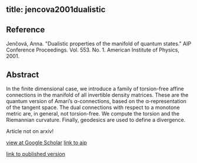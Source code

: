 title: jencova2001dualistic
---


## Reference

Jenčová, Anna. "Dualistic properties of the manifold of quantum states." AIP Conference Proceedings. Vol. 553. No. 1. American Institute of Physics, 2001.

## Abstract 

 In the finite dimensional case, we introduce a family of torsion-free affine connections in the manifold of all invertible density matrices. These are the quantum version of Amari’s α-connections, based on the α-representation of the tangent space. The dual connections with respect to a monotone metric are, in general, not torsion-free. We compute the torsion and the Riemannian curvature. Finally, geodesics are used to define a divergence.   




Article not on arxiv!

[view at Google Scholar](https://scholar.google.com/scholar?oi=bibs&hl=sk&cluster=5665723367002185563)
[link to aip](https://aip.scitation.org/doi/abs/10.1063/1.1358176)


[link to published version](http://www.mat.savba.sk/~jencova/pdf/dual.pdf)

